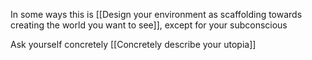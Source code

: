 In some ways this is [[Design your environment as scaffolding towards creating the world you want to see]], except for your subconscious

Ask yourself concretely [[Concretely describe your utopia]]